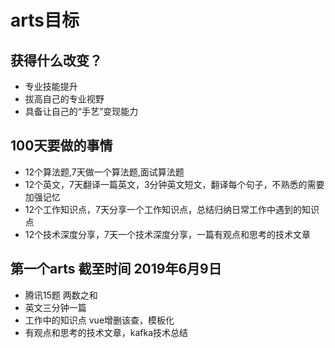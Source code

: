 # arts目标
## 获得什么改变？
- 专业技能提升
- 拔高自己的专业视野
- 具备让自己的“手艺”变现能力

## 100天要做的事情
- 12个算法题,7天做一个算法题,面试算法题
- 12个英文，7天翻译一篇英文，3分钟英文短文，翻译每个句子，不熟悉的需要加强记忆
- 12个工作知识点，7天分享一个工作知识点，总结归纳日常工作中遇到的知识点
- 12个技术深度分享，7天一个技术深度分享，一篇有观点和思考的技术文章

## 第一个arts 截至时间 2019年6月9日
- 腾讯15题 两数之和
- 英文三分钟一篇
- 工作中的知识点 vue增删该查，模板化
- 有观点和思考的技术文章，kafka技术总结


